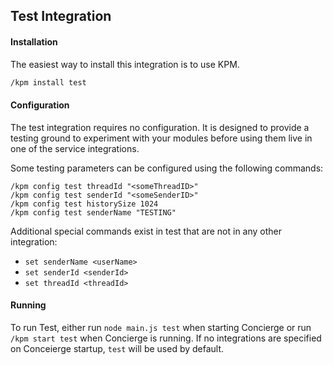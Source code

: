 ## Test Integration
#### Installation
The easiest way to install this integration is to use KPM.
```sh
/kpm install test
```

#### Configuration
The test integration requires no configuration. It is designed to provide a testing ground to experiment with your modules before using them live in one of the service integrations.

Some testing parameters can be configured using the following commands:
```shell
/kpm config test threadId "<someThreadID>"
/kpm config test senderId "<someSenderID>"
/kpm config test historySize 1024
/kpm config test senderName "TESTING"
```

Additional special commands exist in test that are not in any other integration:
- `set senderName <userName>`
- `set senderId <senderId>`
- `set threadId <threadId>`

#### Running
To run Test, either run `node main.js test` when starting Concierge or run `/kpm start test` when Concierge is running. If no integrations are specified on Conceierge startup, `test` will be used by default.
